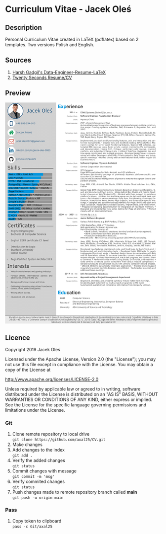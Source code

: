 # Curriculum Vitae - Jacek Oleś
## Description
Personal Curriculum Vitae created in LaTeX (pdflatex) based on 2 templates.
Two versions Polish and English.
## Sources
1. [Harsh Gadgil's Data-Engineer-Resume-LaTeX](https://github.com/opensorceror/Data-Engineer-Resume-LaTeX)
2. [Twenty Seconds Resume/CV](https://www.latextemplates.com/template/twenty-seconds-resumecv)
## Preview
![Preview Screenshot](preview_screen_shot.png)
## Licence
Copyright 2019 Jacek Oleś

Licensed under the Apache License, Version 2.0 (the "License");
you may not use this file except in compliance with the License.
You may obtain a copy of the License at

   http://www.apache.org/licenses/LICENSE-2.0

Unless required by applicable law or agreed to in writing, software
distributed under the License is distributed on an "AS IS" BASIS,
WITHOUT WARRANTIES OR CONDITIONS OF ANY KIND, either express or implied.
See the License for the specific language governing permissions and
limitations under the License.

### Git

1. Clone remote repository to local drive  
   `git clone https://github.com/axal25/CV.git`
2. Make changes
3. Add changes to the index  
   `git add .`
4. Verify the added changes  
   `git status`
6. Commit changes with message  
   `git commit -m 'msg'`
7. Verify commited changes  
   `git status`
8. Push changes made to remote repository branch called **main**    
   `git push -u origin main`

### Pass

1. Copy token to clipboard  
   `pass -c Git/axal25`